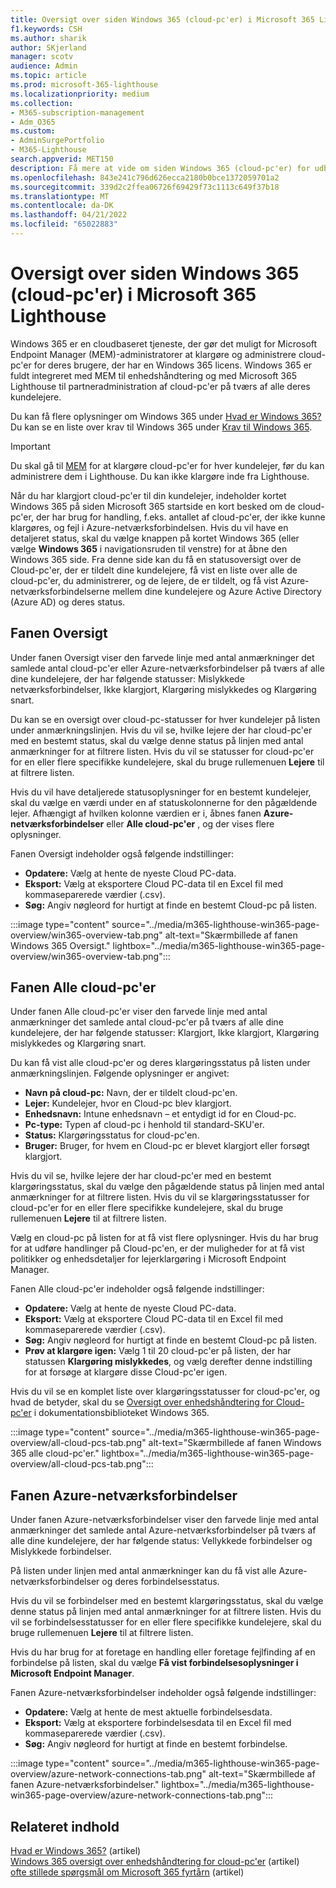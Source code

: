 ```yaml
---
title: Oversigt over siden Windows 365 (cloud-pc'er) i Microsoft 365 Lighthouse
f1.keywords: CSH
ms.author: sharik
author: SKjerland
manager: scotv
audience: Admin
ms.topic: article
ms.prod: microsoft-365-lighthouse
ms.localizationpriority: medium
ms.collection:
- M365-subscription-management
- Adm_O365
ms.custom:
- AdminSurgePortfolio
- M365-Lighthouse
search.appverid: MET150
description: Få mere at vide om siden Windows 365 (cloud-pc'er) for udbydere af administrerede tjenester ved hjælp af Microsoft 365 Lighthouse.
ms.openlocfilehash: 843e241c796d626ecca2180b0bce1372059701a2
ms.sourcegitcommit: 339d2c2ffea06726f69429f73c1113c649f37b18
ms.translationtype: MT
ms.contentlocale: da-DK
ms.lasthandoff: 04/21/2022
ms.locfileid: "65022883"
---
```

# <a name="overview-of-the-windows-365-cloud-pcs-page-in-microsoft-365-lighthouse"></a>Oversigt over siden Windows 365 (cloud-pc'er) i Microsoft 365 Lighthouse  
  
Windows 365 er en cloudbaseret tjeneste, der gør det muligt for Microsoft Endpoint Manager (MEM)-administratorer at klargøre og administrere cloud-pc'er for deres brugere, der har en Windows 365 licens. Windows 365 er fuldt integreret med MEM til enhedshåndtering og med Microsoft 365 Lighthouse til partneradministration af cloud-pc'er på tværs af alle deres kundelejere.

Du kan få flere oplysninger om Windows 365 under [Hvad er Windows 365?](/windows-365/overview) Du kan se en liste over krav til Windows 365 under [Krav til Windows 365](/windows-365/enterprise/requirements).

> [!IMPORTANT]
> Du skal gå til [MEM](https://go.microsoft.com/fwlink/p/?linkid=2150463) for at klargøre cloud-pc'er for hver kundelejer, før du kan administrere dem i Lighthouse. Du kan ikke klargøre inde fra Lighthouse.

Når du har klargjort cloud-pc'er til din kundelejer, indeholder kortet Windows 365 på siden Microsoft 365 startside en kort besked om de cloud-pc'er, der har brug for handling, f.eks. antallet af cloud-pc'er, der ikke kunne klargøres, og fejl i Azure-netværksforbindelsen. Hvis du vil have en detaljeret status, skal du vælge knappen på kortet Windows 365 (eller vælge **Windows 365** i navigationsruden til venstre) for at åbne den Windows 365 side. Fra denne side kan du få en statusoversigt over de Cloud-pc'er, der er tildelt dine kundelejere, få vist en liste over alle de cloud-pc'er, du administrerer, og de lejere, de er tildelt, og få vist Azure-netværksforbindelserne mellem dine kundelejere og Azure Active Directory (Azure AD) og deres status.

## <a name="overview-tab"></a>Fanen Oversigt

Under fanen Oversigt viser den farvede linje med antal anmærkninger det samlede antal cloud-pc'er eller Azure-netværksforbindelser på tværs af alle dine kundelejere, der har følgende statusser: Mislykkede netværksforbindelser, Ikke klargjort, Klargøring mislykkedes og Klargøring snart.

Du kan se en oversigt over cloud-pc-statusser for hver kundelejer på listen under anmærkningslinjen. Hvis du vil se, hvilke lejere der har cloud-pc'er med en bestemt status, skal du vælge denne status på linjen med antal anmærkninger for at filtrere listen. Hvis du vil se statusser for cloud-pc'er for en eller flere specifikke kundelejere, skal du bruge rullemenuen **Lejere** til at filtrere listen.

Hvis du vil have detaljerede statusoplysninger for en bestemt kundelejer, skal du vælge en værdi under en af statuskolonnerne for den pågældende lejer. Afhængigt af hvilken kolonne værdien er i, åbnes fanen **Azure-netværksforbindelser** eller **Alle cloud-pc'er** , og der vises flere oplysninger.

Fanen Oversigt indeholder også følgende indstillinger:

- **Opdatere:** Vælg at hente de nyeste Cloud PC-data.
- **Eksport:** Vælg at eksportere Cloud PC-data til en Excel fil med kommaseparerede værdier (.csv).
- **Søg:** Angiv nøgleord for hurtigt at finde en bestemt Cloud-pc på listen.

:::image type="content" source="../media/m365-lighthouse-win365-page-overview/win365-overview-tab.png" alt-text="Skærmbillede af fanen Windows 365 Oversigt." lightbox="../media/m365-lighthouse-win365-page-overview/win365-overview-tab.png":::

## <a name="all-cloud-pcs-tab"></a>Fanen Alle cloud-pc'er

Under fanen Alle cloud-pc'er viser den farvede linje med antal anmærkninger det samlede antal cloud-pc'er på tværs af alle dine kundelejere, der har følgende statusser: Klargjort, Ikke klargjort, Klargøring mislykkedes og Klargøring snart.

Du kan få vist alle cloud-pc'er og deres klargøringsstatus på listen under anmærkningslinjen. Følgende oplysninger er angivet:

- **Navn på cloud-pc:** Navn, der er tildelt cloud-pc'en.
- **Lejer:** Kundelejer, hvor en Cloud-pc blev klargjort.
- **Enhedsnavn:** Intune enhedsnavn – et entydigt id for en Cloud-pc.
- **Pc-type:** Typen af cloud-pc i henhold til standard-SKU'er.
- **Status:** Klargøringsstatus for cloud-pc'en.
- **Bruger:** Bruger, for hvem en Cloud-pc er blevet klargjort eller forsøgt klargjort.

Hvis du vil se, hvilke lejere der har cloud-pc'er med en bestemt klargøringsstatus, skal du vælge den pågældende status på linjen med antal anmærkninger for at filtrere listen. Hvis du vil se klargøringsstatusser for cloud-pc'er for en eller flere specifikke kundelejere, skal du bruge rullemenuen **Lejere** til at filtrere listen.

Vælg en cloud-pc på listen for at få vist flere oplysninger. Hvis du har brug for at udføre handlinger på Cloud-pc'en, er der muligheder for at få vist politikker og enhedsdetaljer for lejerklargøring i Microsoft Endpoint Manager.

Fanen Alle cloud-pc'er indeholder også følgende indstillinger:

- **Opdatere:** Vælg at hente de nyeste Cloud PC-data.
- **Eksport:** Vælg at eksportere Cloud PC-data til en Excel fil med kommaseparerede værdier (.csv).
- **Søg:** Angiv nøgleord for hurtigt at finde en bestemt Cloud-pc på listen.
- **Prøv at klargøre igen:** Vælg 1 til 20 cloud-pc'er på listen, der har statussen **Klargøring mislykkedes**, og vælg derefter denne indstilling for at forsøge at klargøre disse Cloud-pc'er igen.

Hvis du vil se en komplet liste over klargøringsstatusser for cloud-pc'er, og hvad de betyder, skal du se [Oversigt over enhedshåndtering for Cloud-pc'er](/windows-365/enterprise/device-management-overview#column-details) i dokumentationsbiblioteket Windows 365.

:::image type="content" source="../media/m365-lighthouse-win365-page-overview/all-cloud-pcs-tab.png" alt-text="Skærmbillede af fanen Windows 365 alle cloud-pc'er." lightbox="../media/m365-lighthouse-win365-page-overview/all-cloud-pcs-tab.png":::

## <a name="azure-network-connections-tab"></a>Fanen Azure-netværksforbindelser

Under fanen Azure-netværksforbindelser viser den farvede linje med antal anmærkninger det samlede antal Azure-netværksforbindelser på tværs af alle dine kundelejere, der har følgende status: Vellykkede forbindelser og Mislykkede forbindelser.

På listen under linjen med antal anmærkninger kan du få vist alle Azure-netværksforbindelser og deres forbindelsesstatus.

Hvis du vil se forbindelser med en bestemt klargøringsstatus, skal du vælge denne status på linjen med antal anmærkninger for at filtrere listen. Hvis du vil se forbindelsesstatusser for en eller flere specifikke kundelejere, skal du bruge rullemenuen **Lejere** til at filtrere listen.

Hvis du har brug for at foretage en handling eller foretage fejlfinding af en forbindelse på listen, skal du vælge **Få vist forbindelsesoplysninger i Microsoft Endpoint Manager**.

Fanen Azure-netværksforbindelser indeholder også følgende indstillinger:

- **Opdatere:** Vælg at hente de mest aktuelle forbindelsesdata.
- **Eksport:** Vælg at eksportere forbindelsesdata til en Excel fil med kommaseparerede værdier (.csv).
- **Søg:** Angiv nøgleord for hurtigt at finde en bestemt forbindelse.

:::image type="content" source="../media/m365-lighthouse-win365-page-overview/azure-network-connections-tab.png" alt-text="Skærmbillede af fanen Azure-netværksforbindelser." lightbox="../media/m365-lighthouse-win365-page-overview/azure-network-connections-tab.png":::

## <a name="related-content"></a>Relateret indhold

[Hvad er Windows 365?](/windows-365/overview) (artikel)\
[Windows 365 oversigt over enhedshåndtering for cloud-pc'er](/windows-365/enterprise/device-management-overview) (artikel)\
[ofte stillede spørgsmål om Microsoft 365 fyrtårn](m365-lighthouse-faq.yml) (artikel)